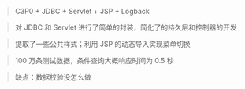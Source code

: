 > C3P0 + JDBC + Servlet + JSP + Logback

> 对 JDBC 和 Servlet 进行了简单的封装，简化了的持久层和控制器的开发

> 提取了一些公共样式；利用 JSP 的动态导入实现菜单切换

> 100 万条测试数据，条件查询大概响应时间为 0.5 秒

> 缺点：数据校验没怎么做